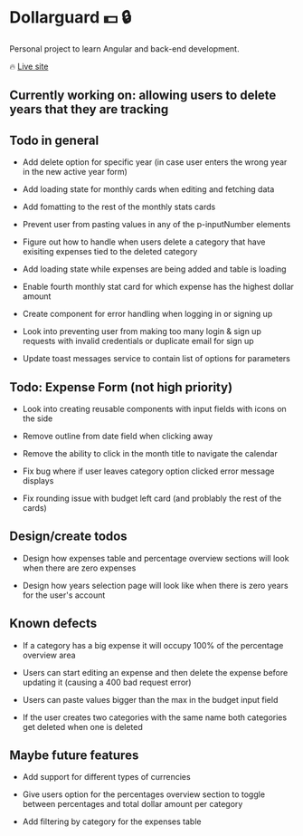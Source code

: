 #  Dollarguard :dollar: :lock:  

Personal project to learn Angular and back-end development.

:fire: [Live site](https://dollarguard.pages.dev/login)

##  Currently working on: allowing users to delete years that they are tracking

##  Todo in general

- Add delete option for specific year (in case user enters the wrong year in the new active year form)

- Add loading state for monthly cards when editing and fetching data

- Add fomatting to the rest of the monthly stats cards

- Prevent user from pasting values in any of the p-inputNumber elements

- Figure out how to handle when users delete a category that have exisiting expenses tied to the deleted category

- Add loading state while expenses are being added and table is loading

- Enable fourth monthly stat card for which expense has the highest dollar amount

- Create component for error handling when logging in or signing up

- Look into preventing user from making too many login & sign up requests with invalid credentials or duplicate email for sign up

- Update toast messages service to contain list of options for parameters

##  Todo: Expense Form (not high priority)

- Look into creating reusable components with input fields with icons on the side

- Remove outline from date field when clicking away

- Remove the ability to click in the month title to navigate the calendar

- Fix bug where if user leaves category option clicked error message displays

- Fix rounding issue with budget left card (and problably the rest of the cards)

##  Design/create todos

- Design how expenses table and percentage overview sections will look when there are zero expenses

- Design how years selection page will look like when there is zero years for the user's account

##  Known defects

- If a category has a big expense it will occupy 100% of the percentage overview area

- Users can start editing an expense and then delete the expense before updating it (causing a 400 bad request error)

- Users can paste values bigger than the max in the budget input field

- If the user creates two categories with the same name both categories get deleted when one is deleted


##  Maybe future features

- Add support for different types of currencies

- Give users option for the percentages overview section to toggle between percentages and total dollar amount per category

- Add filtering by category for the expenses table
